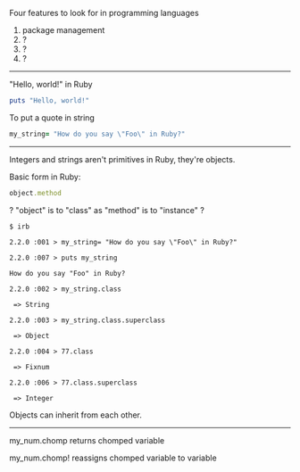 


Four features to look for in programming languages

1. package management
1. ?
1. ?
1. ?


----

"Hello, world!" in Ruby

```ruby
puts "Hello, world!"
```

To put a quote in string

```ruby
my_string= "How do you say \"Foo\" in Ruby?"
```

----

Integers and strings aren't primitives in Ruby, they're objects.

Basic form in Ruby:

```ruby
object.method
```

? "object" is to "class" as "method" is to "instance" ?


```
$ irb 

2.2.0 :001 > my_string= "How do you say \"Foo\" in Ruby?"
 
2.2.0 :007 > puts my_string

How do you say "Foo" in Ruby?

2.2.0 :002 > my_string.class

 => String 

2.2.0 :003 > my_string.class.superclass

 => Object 

2.2.0 :004 > 77.class

 => Fixnum 

2.2.0 :006 > 77.class.superclass

 => Integer 
```

Objects can inherit from each other.

----

my_num.chomp returns chomped variable

my_num.chomp! reassigns chomped variable to variable




